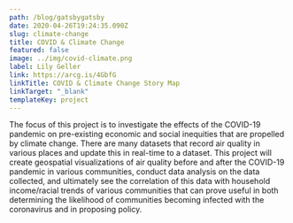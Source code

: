```yaml
---
path: /blog/gatsbygatsby
date: 2020-04-26T19:24:35.090Z
slug: climate-change
title: COVID & Climate Change
featured: false
image: ../img/covid-climate.png
label: Lily Geller
link: https://arcg.is/4GbfG
linkTitle: COVID & Climate Change Story Map
linkTarget: "_blank"
templateKey: project
---
```

The focus of this project is to investigate the effects of the COVID-19 pandemic on pre-existing economic and social inequities that are propelled by climate change. There are many datasets that record air quality in various places and update this in real-time to a dataset. This project will create geospatial visualizations of air quality before and after the COVID-19 pandemic in various communities, conduct data analysis on the data collected, and ultimately see the correlation of this data with household income/racial trends of various communities that can prove useful in both determining the likelihood of communities becoming infected with the coronavirus and in proposing policy.